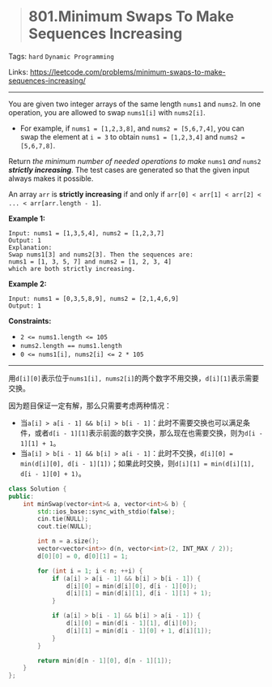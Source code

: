 > # 801.Minimum Swaps To Make Sequences Increasing

Tags: `hard` `Dynamic Programming`

Links: https://leetcode.com/problems/minimum-swaps-to-make-sequences-increasing/

----

You are given two integer arrays of the same length `nums1` and `nums2`. In one operation, you are allowed to swap `nums1[i]` with `nums2[i]`.

- For example, if `nums1 = [1,2,3,8]`, and `nums2 = [5,6,7,4]`, you can swap the element at `i = 3` to obtain `nums1 = [1,2,3,4]` and `nums2 = [5,6,7,8]`.

Return *the minimum number of needed operations to make* `nums1` *and* `nums2` ***strictly increasing***. The test cases are generated so that the given input always makes it possible.

An array `arr` is **strictly increasing** if and only if `arr[0] < arr[1] < arr[2] < ... < arr[arr.length - 1]`.

 

**Example 1:**

```
Input: nums1 = [1,3,5,4], nums2 = [1,2,3,7]
Output: 1
Explanation: 
Swap nums1[3] and nums2[3]. Then the sequences are:
nums1 = [1, 3, 5, 7] and nums2 = [1, 2, 3, 4]
which are both strictly increasing.
```

**Example 2:**

```
Input: nums1 = [0,3,5,8,9], nums2 = [2,1,4,6,9]
Output: 1
```

 

**Constraints:**

- `2 <= nums1.length <= 105`
- `nums2.length == nums1.length`
- `0 <= nums1[i], nums2[i] <= 2 * 105`

------

用`d[i][0]`表示位于`nums1[i], nums2[i]`的两个数字不用交换，`d[i][1]`表示需要交换。

因为题目保证一定有解，那么只需要考虑两种情况：

* 当`a[i] > a[i - 1] && b[i] > b[i - 1]`：此时不需要交换也可以满足条件，或者`d[i - 1][1]`表示前面的数字交换，那么现在也需要交换，则为`d[i - 1][1] + 1`。
* 当`a[i] > b[i - 1] && b[i] > a[i - 1]`：此时不交换，`d[i][0] = min(d[i][0], d[i - 1][1])`；如果此时交换，则`d[i][1] = min(d[i][1], d[i - 1][0] + 1)`。

```c++
class Solution {
public:
    int minSwap(vector<int>& a, vector<int>& b) {
    	std::ios_base::sync_with_stdio(false);
    	cin.tie(NULL);
    	cout.tie(NULL);

    	int n = a.size();
    	vector<vector<int>> d(n, vector<int>(2, INT_MAX / 2));
    	d[0][0] = 0, d[0][1] = 1;

    	for (int i = 1; i < n; ++i) {
    		if (a[i] > a[i - 1] && b[i] > b[i - 1]) {
    			d[i][0] = min(d[i][0], d[i - 1][0]);
    			d[i][1] = min(d[i][1], d[i - 1][1] + 1);
    		}

    		if (a[i] > b[i - 1] && b[i] > a[i - 1]) {
    			d[i][0] = min(d[i - 1][1], d[i][0]);
    			d[i][1] = min(d[i - 1][0] + 1, d[i][1]);
    		}
    	}

    	return min(d[n - 1][0], d[n - 1][1]);
    }
};
```

